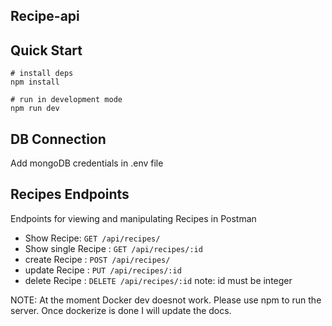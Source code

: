 ## **Recipe-api**


## Quick Start

```shell
# install deps
npm install

# run in development mode
npm run dev
```

## DB Connection

Add mongoDB credentials in .env file

## Recipes Endpoints

Endpoints for viewing and manipulating Recipes in Postman

- Show Recipe: `GET /api/recipes/`
- Show single Recipe : `GET /api/recipes/:id`
- create Recipe : `POST /api/recipes/`
- update Recipe : `PUT /api/recipes/:id`
- delete Recipe : `DELETE /api/recipes/:id`
  note: id must be integer

NOTE:
At the moment Docker dev doesnot work.
Please use npm to run the server. Once dockerize is done I will update the docs.

